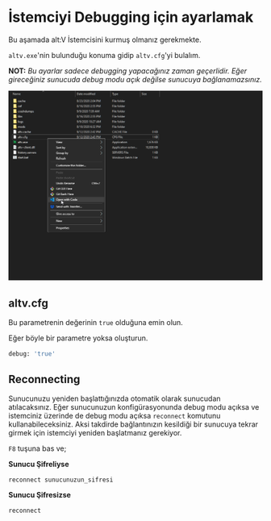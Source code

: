 # İstemciyi Debugging için ayarlamak

Bu aşamada alt:V İstemcisini kurmuş olmanız gerekmekte.

`altv.exe`'nin bulunduğu konuma gidip `altv.cfg`'yi bulalım.

**NOT:** *Bu ayarlar sadece debugging yapacağınız zaman geçerlidir. Eğer gireceğiniz sunucuda debug modu açık değilse sunucuya bağlanamazsınız.*

![](./img/edit_cfg.png)

## altv.cfg

Bu parametrenin değerinin `true` olduğuna emin olun.

Eğer böyle bir parametre yoksa oluşturun.

```sh
debug: 'true'
```

## Reconnecting

Sunucunuzu yeniden başlattığınızda otomatik olarak sunucudan atılacaksınız. Eğer sunucunuzun konfigürasyonunda debug modu açıksa ve istemciniz üzerinde de debug modu açıksa 
`reconnect` komutunu kullanabileceksiniz. Aksi takdirde bağlantınızın kesildiği bir sunucuya tekrar girmek için istemciyi yeniden başlatmanız gerekiyor.

`F8` tuşuna bas ve;

**Sunucu Şifreliyse**

```
reconnect sunucunuzun_sifresi
```

**Sunucu Şifresizse**

```
reconnect
```
